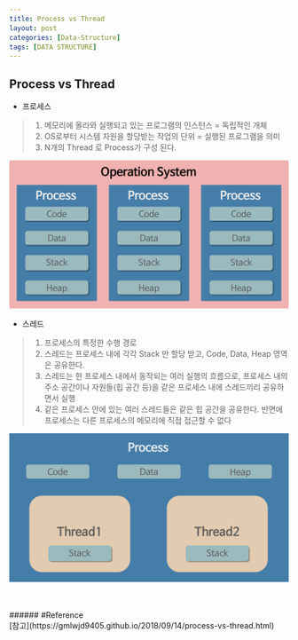 ```yaml
---
title: Process vs Thread
layout: post
categories: [Data-Structure]
tags: [DATA STRUCTURE]
---
```


## Process vs Thread

- 프로세스
> 1. 메모리에 올라와 실행되고 있는 프로그램의 인스턴스 = 독립적인 개체<br/>
> 2. OS로부터 시스템 자원을 할당받는 작업의 단위 = 실행된 프로그램을 의미
> 3. N개의 Thread 로 Process가 구성 된다.

![process](/assets/img/basic00_1.png)

- 스레드
> 1. 프로세스의 특정한 수행 경로<br/>
> 2. 스레드는 프로세스 내에 각각 Stack 만 할당 받고, Code, Data, Heap 영역은 공유한다.<br/>
> 3. 스레드는 한 프로세스 내에서 동작되는 여러 실행의 흐름으로, 프로세스 내의 주소 공간이나 자원들(힙 공간 등)을 같은 프로세스 내에 스레드끼리 공유하면서 실행
> 4. 같은 프로세스 안에 있는 여러 스레드들은 같은 힙 공간을 공유한다. 반면에 프로세스는 다른 프로세스의 메모리에 직접 접근할 수 없다

![thread](/assets/img/basic00_2.png)

<br/>
<br/>
###### #Reference
<br/>
[참고](https://gmlwjd9405.github.io/2018/09/14/process-vs-thread.html)
